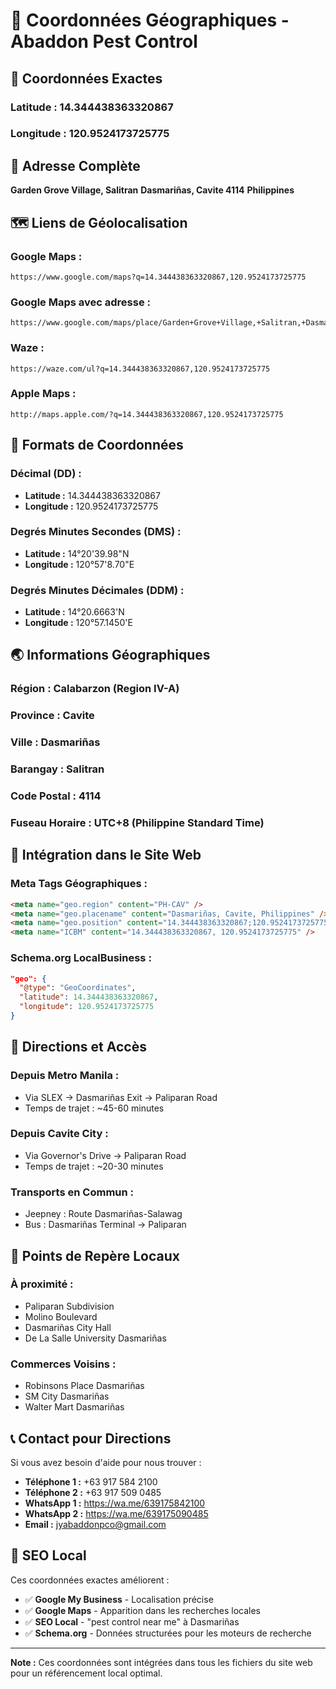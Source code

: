 # 📍 Coordonnées Géographiques - Abaddon Pest Control

## 🎯 **Coordonnées Exactes**

### **Latitude :** 14.344438363320867

### **Longitude :** 120.9524173725775

## 📍 **Adresse Complète**

**Garden Grove Village, Salitran**
**Dasmariñas, Cavite 4114**
**Philippines**

## 🗺️ **Liens de Géolocalisation**

### **Google Maps :**

```
https://www.google.com/maps?q=14.344438363320867,120.9524173725775
```

### **Google Maps avec adresse :**

```
https://www.google.com/maps/place/Garden+Grove+Village,+Salitran,+Dasmariñas,+Cavite,+Philippines/@14.344438363320867,120.9524173725775,17z
```

### **Waze :**

```
https://waze.com/ul?q=14.344438363320867,120.9524173725775
```

### **Apple Maps :**

```
http://maps.apple.com/?q=14.344438363320867,120.9524173725775
```

## 🧭 **Formats de Coordonnées**

### **Décimal (DD) :**

- **Latitude :** 14.344438363320867
- **Longitude :** 120.9524173725775

### **Degrés Minutes Secondes (DMS) :**

- **Latitude :** 14°20'39.98"N
- **Longitude :** 120°57'8.70"E

### **Degrés Minutes Décimales (DDM) :**

- **Latitude :** 14°20.6663'N
- **Longitude :** 120°57.1450'E

## 🌏 **Informations Géographiques**

### **Région :** Calabarzon (Region IV-A)

### **Province :** Cavite

### **Ville :** Dasmariñas

### **Barangay :** Salitran

### **Code Postal :** 4114

### **Fuseau Horaire :** UTC+8 (Philippine Standard Time)

## 📱 **Intégration dans le Site Web**

### **Meta Tags Géographiques :**

```html
<meta name="geo.region" content="PH-CAV" />
<meta name="geo.placename" content="Dasmariñas, Cavite, Philippines" />
<meta name="geo.position" content="14.344438363320867;120.9524173725775" />
<meta name="ICBM" content="14.344438363320867, 120.9524173725775" />
```

### **Schema.org LocalBusiness :**

```json
"geo": {
  "@type": "GeoCoordinates",
  "latitude": 14.344438363320867,
  "longitude": 120.9524173725775
}
```

## 🚗 **Directions et Accès**

### **Depuis Metro Manila :**

- Via SLEX → Dasmariñas Exit → Paliparan Road
- Temps de trajet : ~45-60 minutes

### **Depuis Cavite City :**

- Via Governor's Drive → Paliparan Road
- Temps de trajet : ~20-30 minutes

### **Transports en Commun :**

- Jeepney : Route Dasmariñas-Salawag
- Bus : Dasmariñas Terminal → Paliparan

## 🏢 **Points de Repère Locaux**

### **À proximité :**

- Paliparan Subdivision
- Molino Boulevard
- Dasmariñas City Hall
- De La Salle University Dasmariñas

### **Commerces Voisins :**

- Robinsons Place Dasmariñas
- SM City Dasmariñas
- Walter Mart Dasmariñas

## 📞 **Contact pour Directions**

Si vous avez besoin d'aide pour nous trouver :

- **Téléphone 1 :** +63 917 584 2100
- **Téléphone 2 :** +63 917 509 0485
- **WhatsApp 1 :** https://wa.me/639175842100
- **WhatsApp 2 :** https://wa.me/639175090485
- **Email :** jyabaddonpco@gmail.com

## 🎯 **SEO Local**

Ces coordonnées exactes améliorent :

- ✅ **Google My Business** - Localisation précise
- ✅ **Google Maps** - Apparition dans les recherches locales
- ✅ **SEO Local** - "pest control near me" à Dasmariñas
- ✅ **Schema.org** - Données structurées pour les moteurs de recherche

---

**Note :** Ces coordonnées sont intégrées dans tous les fichiers du site web pour un référencement local optimal.
